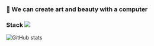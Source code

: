 ### 🎨  We can create art and beauty with a computer
### Stack ![](https://img.shields.io/badge/language-java-orange.svg)

![GitHub stats](https://github-readme-stats.vercel.app/api?username=NorthShip)

